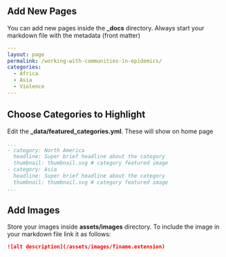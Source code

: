 ## Add New Pages
You can add new pages inside the **_docs** directory. Always start your markdown file with the metadata (front matter)

```yaml 
---
layout: page
permalink: /working-with-communities-in-epidemics/
categories:
  - Africa
  - Asia
  - Violence
---
```

## Choose Categories to Highlight
Edit the **_data/featured_categories.yml**. These will show on home page
```yaml
...
- category: North America
  headline: Super brief headline about the category
  thumbnail: thumbnail.svg # category featured image
- category: Asia
  headline: Super brief headline about the category
  thumbnail: thumbnail.svg # category featured image
...
```

## Add Images
Store your images inside **assets/images** directory. To include the image in  your markdown file link it as follows:

```markdown
![alt description](/assets/images/finame.extension)
```
